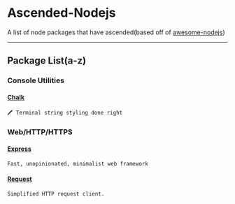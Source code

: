# Ascended-Nodejs
A list of node packages that have ascended(based off of [awesome-nodejs](https://github.com/sindresorhus/awesome-nodejs))
___
## Package List(a-z)
### Console Utilities
#### [Chalk](https://www.npmjs.com/package/chalk)
`🖍 Terminal string styling done right`


### Web/HTTP/HTTPS
#### [Express](https://www.npmjs.com/package/express) 
`Fast, unopinionated, minimalist web framework`


#### [Request](https://www.npmjs.com/package/request) 
`Simplified HTTP request client.`

